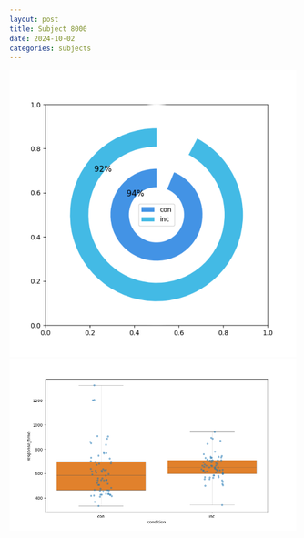 ```yaml
---
layout: post
title: Subject 8000
date: 2024-10-02
categories: subjects
---
```


![](data/8000/run-1/8000_accuracy_by_condition.png)
![](data/8000/run-1/8000_rt.png)

